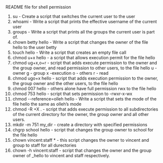 README file for shell permission
1. su - Create a script that switches the current user to the user 
2. whoami - Write a script that prints the effective username of the current user
3. groups - Write a script that prints all the groups the current user is part of.
4. chown betty hello - Write a script that changes the owner of the file hello to the user betty
5. touch hello - Write a script that creates an empty file call
6. chmod u+x hello - a script that allows execution permit for the file hello
7. chmod ug+x,o+r - script that adds execute permission to the owner and the group owner, and read permission to other users, to the file hello u - owner g - group x -execution o - others r - read
8. chmod ugo+x hello - script that adds execution permission to the owner, the group owner and the other users, to the file hello
9. chmod 007 hello - others alone have full permission rwx to the file hello
10. chmod 753 hello - script that sets permission to -rwxr-x-wx
11. chmod --reference=olleh hello - Write a script that sets the mode of the file hello the same as olleh’s mode
12. chmod -R +X . - script that adds execute permission to all subdirectories of the current directory for the owner, the group owner and all other users.
12. mkdir -m 751 my_dir - create a directory with specified permissions
13. chgrp school hello - script that changes the group owner to school for the file hello
14. chown vincent:staff * - this script changes the owner to vincent and group to staff for all durectories
15. chown -h vincent:staff - script that changes the owner and the group owner of _hello to vincent and staff respectively.
